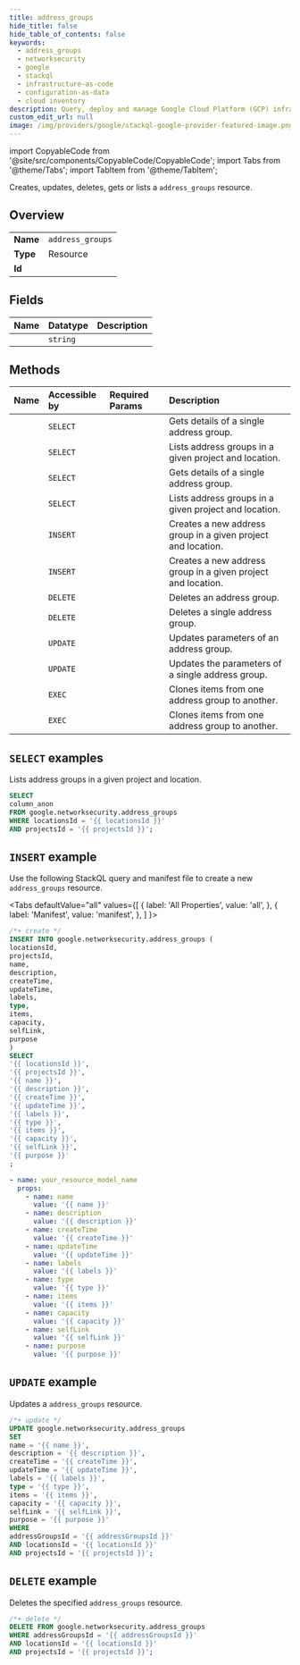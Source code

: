 ```yaml
---
title: address_groups
hide_title: false
hide_table_of_contents: false
keywords:
  - address_groups
  - networksecurity
  - google
  - stackql
  - infrastructure-as-code
  - configuration-as-data
  - cloud inventory
description: Query, deploy and manage Google Cloud Platform (GCP) infrastructure and resources using SQL
custom_edit_url: null
image: /img/providers/google/stackql-google-provider-featured-image.png
---
```


import CopyableCode from '@site/src/components/CopyableCode/CopyableCode';
import Tabs from '@theme/Tabs';
import TabItem from '@theme/TabItem';

Creates, updates, deletes, gets or lists a <code>address_groups</code> resource.

## Overview
<table><tbody>
<tr><td><b>Name</b></td><td><code>address_groups</code></td></tr>
<tr><td><b>Type</b></td><td>Resource</td></tr>
<tr><td><b>Id</b></td><td><CopyableCode code="google.networksecurity.address_groups" /></td></tr>
</tbody></table>

## Fields
| Name | Datatype | Description |
|:-----|:---------|:------------|
| <CopyableCode code="column_anon" /> | `string` |  |

## Methods
| Name | Accessible by | Required Params | Description |
|:-----|:--------------|:----------------|:------------|
| <CopyableCode code="organizations_locations_address_groups_get" /> | `SELECT` | <CopyableCode code="addressGroupsId, locationsId, organizationsId" /> | Gets details of a single address group. |
| <CopyableCode code="organizations_locations_address_groups_list" /> | `SELECT` | <CopyableCode code="locationsId, organizationsId" /> | Lists address groups in a given project and location. |
| <CopyableCode code="projects_locations_address_groups_get" /> | `SELECT` | <CopyableCode code="addressGroupsId, locationsId, projectsId" /> | Gets details of a single address group. |
| <CopyableCode code="projects_locations_address_groups_list" /> | `SELECT` | <CopyableCode code="locationsId, projectsId" /> | Lists address groups in a given project and location. |
| <CopyableCode code="organizations_locations_address_groups_create" /> | `INSERT` | <CopyableCode code="locationsId, organizationsId" /> | Creates a new address group in a given project and location. |
| <CopyableCode code="projects_locations_address_groups_create" /> | `INSERT` | <CopyableCode code="locationsId, projectsId" /> | Creates a new address group in a given project and location. |
| <CopyableCode code="organizations_locations_address_groups_delete" /> | `DELETE` | <CopyableCode code="addressGroupsId, locationsId, organizationsId" /> | Deletes an address group. |
| <CopyableCode code="projects_locations_address_groups_delete" /> | `DELETE` | <CopyableCode code="addressGroupsId, locationsId, projectsId" /> | Deletes a single address group. |
| <CopyableCode code="organizations_locations_address_groups_patch" /> | `UPDATE` | <CopyableCode code="addressGroupsId, locationsId, organizationsId" /> | Updates parameters of an address group. |
| <CopyableCode code="projects_locations_address_groups_patch" /> | `UPDATE` | <CopyableCode code="addressGroupsId, locationsId, projectsId" /> | Updates the parameters of a single address group. |
| <CopyableCode code="organizations_locations_address_groups_clone_items" /> | `EXEC` | <CopyableCode code="addressGroupsId, locationsId, organizationsId" /> | Clones items from one address group to another. |
| <CopyableCode code="projects_locations_address_groups_clone_items" /> | `EXEC` | <CopyableCode code="addressGroupsId, locationsId, projectsId" /> | Clones items from one address group to another. |

## `SELECT` examples

Lists address groups in a given project and location.

```sql
SELECT
column_anon
FROM google.networksecurity.address_groups
WHERE locationsId = '{{ locationsId }}'
AND projectsId = '{{ projectsId }}'; 
```

## `INSERT` example

Use the following StackQL query and manifest file to create a new <code>address_groups</code> resource.

<Tabs
    defaultValue="all"
    values={[
        { label: 'All Properties', value: 'all', },
        { label: 'Manifest', value: 'manifest', },
    ]
}>
<TabItem value="all">

```sql
/*+ create */
INSERT INTO google.networksecurity.address_groups (
locationsId,
projectsId,
name,
description,
createTime,
updateTime,
labels,
type,
items,
capacity,
selfLink,
purpose
)
SELECT 
'{{ locationsId }}',
'{{ projectsId }}',
'{{ name }}',
'{{ description }}',
'{{ createTime }}',
'{{ updateTime }}',
'{{ labels }}',
'{{ type }}',
'{{ items }}',
'{{ capacity }}',
'{{ selfLink }}',
'{{ purpose }}'
;
```
</TabItem>
<TabItem value="manifest">

```yaml
- name: your_resource_model_name
  props:
    - name: name
      value: '{{ name }}'
    - name: description
      value: '{{ description }}'
    - name: createTime
      value: '{{ createTime }}'
    - name: updateTime
      value: '{{ updateTime }}'
    - name: labels
      value: '{{ labels }}'
    - name: type
      value: '{{ type }}'
    - name: items
      value: '{{ items }}'
    - name: capacity
      value: '{{ capacity }}'
    - name: selfLink
      value: '{{ selfLink }}'
    - name: purpose
      value: '{{ purpose }}'

```
</TabItem>
</Tabs>

## `UPDATE` example

Updates a <code>address_groups</code> resource.

```sql
/*+ update */
UPDATE google.networksecurity.address_groups
SET 
name = '{{ name }}',
description = '{{ description }}',
createTime = '{{ createTime }}',
updateTime = '{{ updateTime }}',
labels = '{{ labels }}',
type = '{{ type }}',
items = '{{ items }}',
capacity = '{{ capacity }}',
selfLink = '{{ selfLink }}',
purpose = '{{ purpose }}'
WHERE 
addressGroupsId = '{{ addressGroupsId }}'
AND locationsId = '{{ locationsId }}'
AND projectsId = '{{ projectsId }}';
```

## `DELETE` example

Deletes the specified <code>address_groups</code> resource.

```sql
/*+ delete */
DELETE FROM google.networksecurity.address_groups
WHERE addressGroupsId = '{{ addressGroupsId }}'
AND locationsId = '{{ locationsId }}'
AND projectsId = '{{ projectsId }}';
```
